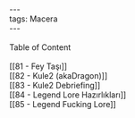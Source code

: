 ---<br>tags: Macera<br>---<br><br>Table of Content<br><br>[[81 - Fey Taşı]]<br>[[82 - Kule2 (akaDragon)]]<br>[[83 - Kule2 Debriefing]]<br>[[84 - Legend Lore Hazırlıkları]]<br>[[85 - Legend Fucking Lore]]<br>